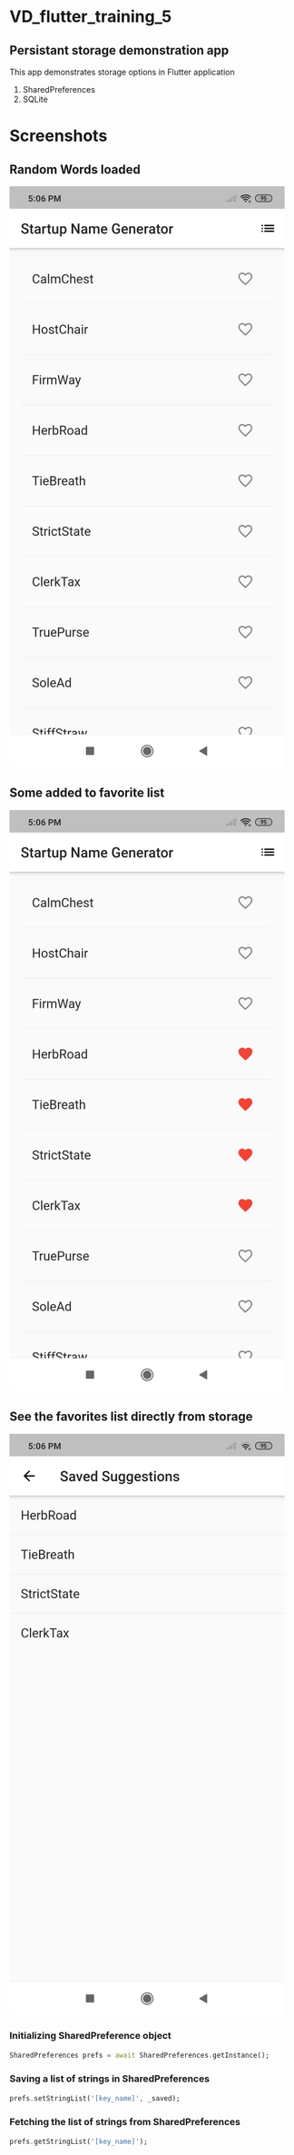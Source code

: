 # VD_flutter_training_5

## Persistant storage demonstration app

This app demonstrates storage options in Flutter application
1. SharedPreferences
2. SQLite

# Screenshots

## Random Words loaded
![](images/image_1.jpeg)
## Some added to favorite list
![](images/image_2.jpeg)
## See the favorites list directly from storage
![](images/image_3.jpeg)

### Initializing SharedPreference object
```dart
SharedPreferences prefs = await SharedPreferences.getInstance();
```
### Saving a list of strings in SharedPreferences
```dart
prefs.setStringList('[key_name]', _saved);
```
### Fetching the list of strings from SharedPreferences
```dart
prefs.getStringList('[key_name]');
```

